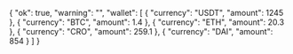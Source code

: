 {
  "ok": true,
  "warning": "",
  "wallet": [
    {
      "currency": "USDT",
      "amount": 1245
    },
    {
      "currency": "BTC",
      "amount": 1.4
    },
    {
      "currency": "ETH",
      "amount": 20.3
    },
    {
      "currency": "CRO",
      "amount": 259.1
    },
    {
      "currency": "DAI",
      "amount": 854
    }
  ]
}


